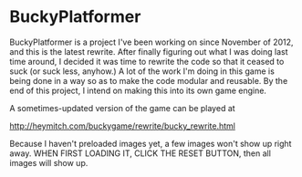 BuckyPlatformer
===============

BuckyPlatformer is a project I've been working on since November of 2012, and this is the latest rewrite.
After finally figuring out what I was doing last time around, I decided it was time to rewrite the code
so that it ceased to suck (or suck less, anyhow.) A lot of the work I'm doing in this game is being done
in a way so as to make the code modular and reusable. By the end of this project, I intend on making this
into its own game engine.

A sometimes-updated version of the game can be played at

http://heymitch.com/buckygame/rewrite/bucky_rewrite.html

Because I haven't preloaded images yet, a few images won't show up right away.
WHEN FIRST LOADING IT, CLICK THE RESET BUTTON, then all images will show up.
